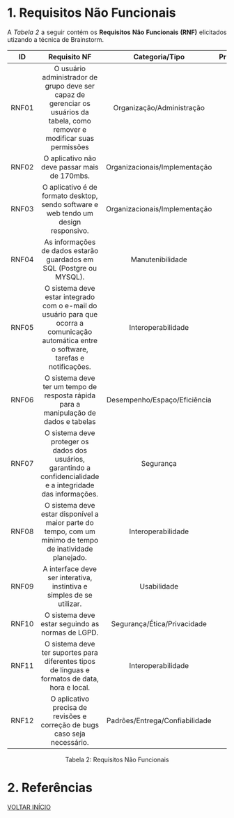 # 1. Requisitos Não Funcionais

<p align="justify">A <i>Tabela 2</i> a seguir contém os <b>Requisitos Não Funcionais (RNF)</b> elicitados utizando a técnica de Brainstorm.</p>

| ID    |                                 Requisito NF                                                                                                | Categoria/Tipo                       | Prioridade | Requisitos Relacionados |
| :--:  | :-----------------------------------------------------------------------:                                                                   |:-------------:                       | :--------: | :-----------------:     |
| RNF01 |  O usuário administrador de grupo deve ser capaz de gerenciar os usuários da tabela, como remover e modificar suas permissões               | Organização/Administração            |Média       |        -                |
| RNF02 |  O aplicativo não deve passar mais de 170mbs.                                                                                               |  Organizacionais/Implementação       |Alta        |    -                    |
| RNF03 |  O aplicativo é de formato desktop, sendo software e web tendo um design responsivo.                                                        |  Organizacionais/Implementação       |Alta        |     -                   |
| RNF04 |  As informações de dados estarão guardados em SQL (Postgre ou MYSQL).                                                                       |  Manutenibilidade                    |Alta        |    RNF04                   |
| RNF05 |  O sistema deve estar integrado com o e-mail do usuário para que ocorra a comunicação automática entre o software, tarefas e notificações.  |  Interoperabilidade                  |Baixa       |     RF01                |
| RNF06 |  O sistema deve ter um tempo de resposta rápida para a manipulação de dados e tabelas                                                       |  Desempenho/Espaço/Eficiência        |Alta        |     RNF01               |
| RNF07 |  O sistema deve proteger os dados dos usuários, garantindo a confidencialidade e a integridade das informações.                             |  Segurança                           |Alta        | RF01,RF02,RF03,RF04,RF09|
| RNF08 |  O sistema deve estar disponível a maior parte do tempo, com um mínimo de tempo de inatividade planejado.                                   |  Interoperabilidade                  |Média       |     -                   |
| RNF09 |  A interface deve ser interativa, instintiva e simples de se utilizar.                                                                      |  Usabilidade                         |Alta        |     -                   |
| RNF10 |  O sistema deve estar seguindo as normas de LGPD.                                                                                           |  Segurança/Ética/Privacidade         |Média       |     RF01,RF02,RF03,RF04 |
| RNF11 |  O sistema deve ter suportes para diferentes tipos de linguas e formatos de data, hora e local.                                             |  Interoperabilidade                  |Média       |     RNF02               |
| RNF12 |  O aplicativo precisa de revisões e correção de bugs caso seja necessário.                                                                  |  Padrões/Entrega/Confiabilidade      |Média       |     -                   |

<div style="text-align: center">
<p>Tabela 2: Requisitos Não Funcionais</p>
</div>

# 2. Referências

<a href="../README.md">VOLTAR INÍCIO</a>

